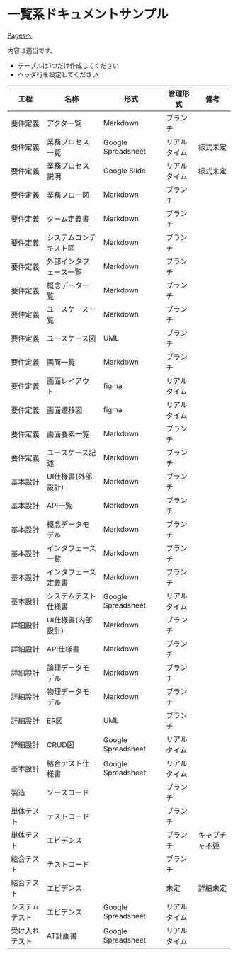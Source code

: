 # 一覧系ドキュメントサンプル
<link rel="stylesheet" href="https://takayanag-i.github.io/working-in-progress/lib/filter.css">

[Pagesへ](https://takayanag-i.github.io/working-in-progress/01_PJ計画/一覧系ドキュメントサンプル.html)

内容は適当です。
- テーブルは1つだけ作成してください
- ヘッダ行を設定してください

| 工程     | 名称                   | 形式          | 管理形式  | 備考                 |
|---------|----------------------|--------------|-----------|---------------------|
| 要件定義  | アクタ一覧             | Markdown     | ブランチ     |                     |
| 要件定義  | 業務プロセス一覧         | Google Spreadsheet  | リアルタイム  | 様式未定        |
| 要件定義  | 業務プロセス説明         | Google Slide   | リアルタイム     | 様式未定          |
| 要件定義  | 業務フロー図            | Markdown     | ブランチ     |                     |
| 要件定義  | ターム定義書           | Markdown     | ブランチ     |                     |
| 要件定義  | システムコンテキスト図    | Markdown     | ブランチ     |                     |
| 要件定義  | 外部インタフェース一覧    | Markdown     | ブランチ     |                     |
| 要件定義  | 概念データ一覧          | Markdown     | ブランチ     |                     |
| 要件定義  | ユースケース一覧         | Markdown     | ブランチ     |                     |
| 要件定義  | ユースケース図          | UML          | ブランチ     |                     |
| 要件定義  | 画面一覧               | Markdown     | ブランチ     |                     |
| 要件定義  | 画面レイアウト          | figma       | リアルタイム     |                     |
| 要件定義  | 画面遷移図             | figma        | リアルタイム     |                     |
| 要件定義  | 画面要素一覧           | Markdown     | ブランチ     |                     |
| 要件定義  | ユースケース記述        | Markdown     | ブランチ     |                     |
| 基本設計  | UI仕様書(外部設計)      | Markdown     | ブランチ     |                     |
| 基本設計  | API一覧              | Markdown     | ブランチ     |                     |
| 基本設計  | 概念データモデル        | Markdown     | ブランチ     |                     |
| 基本設計  | インタフェース一覧      | Markdown     | ブランチ     |                     |
| 基本設計  | インタフェース定義書    | Markdown     | ブランチ     |                     |
| 基本設計  | システムテスト仕様書    | Google Spreadsheet  | リアルタイム     |            |
| 詳細設計  | UI仕様書(内部設計)     | Markdown     | ブランチ     |                     |
| 詳細設計  | API仕様書            | Markdown     | ブランチ     |                     |
| 詳細設計  | 論理データモデル        | Markdown     | ブランチ     |                     |
| 詳細設計  | 物理データモデル        | Markdown     | ブランチ     |                     |
| 詳細設計  | ER図                | UML          | ブランチ     |                     |
| 詳細設計  | CRUD図              | Google Spreadsheet  | リアルタイム     |            |
| 基本設計  | 結合テスト仕様書       | Google Spreadsheet  | リアルタイム     |            |
| 製造     | ソースコード           |             | ブランチ     |                     |
| 単体テスト | テストコード           |             | ブランチ     |                     |
| 単体テスト | エビデンス            |             | ブランチ     | キャプチャ不要          |
| 結合テスト | テストコード           |             | ブランチ     |                    |
| 結合テスト | エビデンス            |             | 未定        | 詳細未定             |
| システムテスト | エビデンス         | Google Spreadsheet  | リアルタイム     |          |
| 受け入れテスト | AT計画書         | Google Spreadsheet  | リアルタイム     |          |


<script src="https://takayanag-i.github.io/working-in-progress/lib/filter.js"></script>